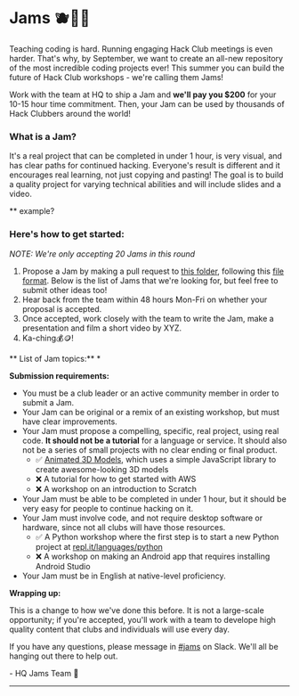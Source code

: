 # Jams 🫐🍓🍇
Teaching coding is hard. Running engaging Hack Club meetings is even harder. That's why, by September, we want to create an all-new repository of the most incredible coding projects ever! This summer you can build the future of Hack Club workshops - we're calling them Jams!

Work with the team at HQ to ship a Jam and **we'll pay you $200** for your 10-15 hour time commitment. Then, your Jam can be used by thousands of Hack Clubbers around the world!

### What is a Jam?

It's a real project that can be completed in under 1 hour, is very visual, and has clear paths for continued hacking. Everyone's result is different and it encourages real learning, not just copying and pasting! The goal is to build a quality project for varying technical abilities and will include slides and a video. 

** example?

### Here's how to get started:
*NOTE: We're only accepting 20 Jams in this round*
1. Propose a Jam by making a pull request to [this folder](/), following this [file format](/). Below is the list of Jams that we're looking for, but feel free to submit other ideas too!
3. Hear back from the team within 48 hours Mon-Fri on whether your proposal is accepted.
4. Once accepted, work closely with the team to write the Jam, make a presentation and film a short video by XYZ.
5. Ka-ching💰🪙!

** List of Jam topics:**
* 

**Submission requirements:**

- You must be a club leader or an active community member in order to submit a Jam.
- Your Jam can be original or a remix of an existing workshop, but must have clear improvements.
- Your Jam must propose a compelling, specific, real project, using real code. **It should not be a tutorial** for a language or service. It should also not be a series of small projects with no clear ending or final product.
  - ✅ [Animated 3D Models](https://workshops.hackclub.com/3d_models_with_zdog/), which uses a simple JavaScript library to create awesome-looking 3D models
  - ❌ A tutorial for how to get started with AWS
  - ❌ A workshop on an introduction to Scratch
- Your Jam must be able to be completed in under 1 hour, but it should be very easy for people to continue hacking on it.
- Your Jam must involve code, and not require desktop software or hardware, since not all clubs will have those resources.
  - ✅ A Python workshop where the first step is to start a new Python project at [repl.it/languages/python](https://repl.it/languages/python)
  - ❌ A workshop on making an Android app that requires installing Android Studio
- Your Jam must be in English at native-level proficiency. 


**Wrapping up:**

This is a change to how we've done this before. It is not a large-scale opportunity; if you're accepted, you'll work with a team to develope high quality content that clubs and individuals will use every day.

If you have any questions, please message in [#jams](https://hackclub.slack.com/archives/C058T2CJUNR) on Slack. We'll all be hanging out there to help out.

\- HQ Jams Team 💖

---
